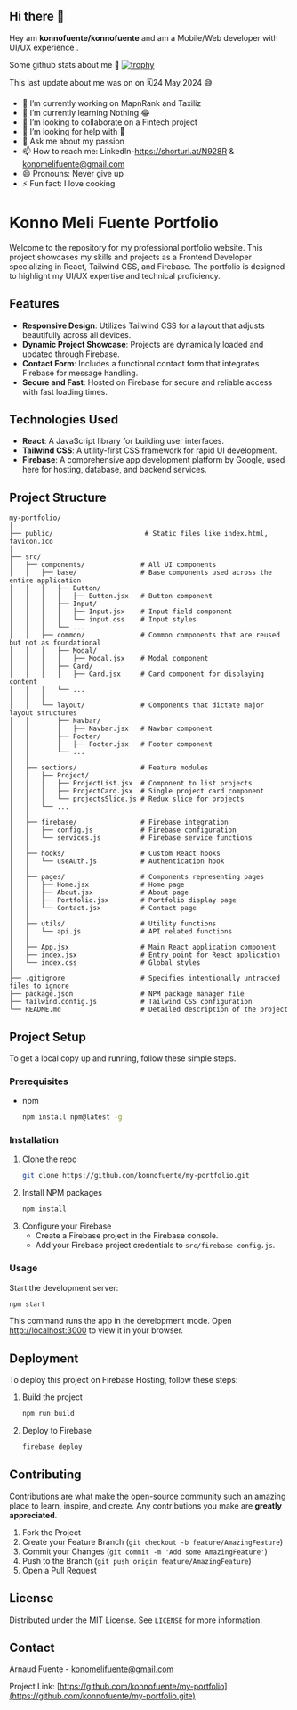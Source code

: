 ## Hi there 👋


Hey am **konnofuente/konnofuente** and am a Mobile/Web developer with UI/UX experience .

Some github stats about me 🤧
[![trophy](https://github-profile-trophy.vercel.app/?username=konnofuente)](https://github.com/konnofuente/github-profile-trophy)

This  last update about me was on on 🗓️24 May 2024 😅 

- 🔭 I’m currently working on MapnRank and Taxiliz
- 🌱 I’m currently learning Nothing 😂
- 👯 I’m looking to collaborate on a Fintech project
- 🤔 I’m looking for help with 💭
- 💬 Ask me about my passion
- 📫 How to reach me: LinkedIn-https://shorturl.at/N928R & konomelifuente@gmail.com
- 😄 Pronouns: Never give up
- ⚡ Fun fact: I love cooking


# Konno Meli Fuente Portfolio

Welcome to the repository for my professional portfolio website. This project showcases my skills and projects as a Frontend Developer specializing in React, Tailwind CSS, and Firebase. The portfolio is designed to highlight my UI/UX expertise and technical proficiency.

## Features

- **Responsive Design**: Utilizes Tailwind CSS for a layout that adjusts beautifully across all devices.
- **Dynamic Project Showcase**: Projects are dynamically loaded and updated through Firebase.
- **Contact Form**: Includes a functional contact form that integrates Firebase for message handling.
- **Secure and Fast**: Hosted on Firebase for secure and reliable access with fast loading times.

## Technologies Used

- **React**: A JavaScript library for building user interfaces.
- **Tailwind CSS**: A utility-first CSS framework for rapid UI development.
- **Firebase**: A comprehensive app development platform by Google, used here for hosting, database, and backend services.

## Project Structure

```
my-portfolio/
│
├── public/                       # Static files like index.html, favicon.ico
│
├── src/
│   ├── components/              # All UI components
│   │   ├── base/                # Base components used across the entire application
│   │   │   ├── Button/
│   │   │   │   ├── Button.jsx   # Button component
│   │   │   ├── Input/
│   │   │   │   ├── Input.jsx    # Input field component
│   │   │   │   └── input.css    # Input styles
│   │   │   └── ...
│   │   ├── common/              # Common components that are reused but not as foundational
│   │   │   ├── Modal/
│   │   │   │   ├── Modal.jsx    # Modal component
│   │   │   ├── Card/
│   │   │   │   ├── Card.jsx     # Card component for displaying content
│   │   │   └── ...
│   │   │
│   │   └── layout/              # Components that dictate major layout structures
│   │       ├── Navbar/
│   │       │   ├── Navbar.jsx   # Navbar component
│   │       ├── Footer/
│   │       │   ├── Footer.jsx   # Footer component
│   │       └── ...
│   │
│   ├── sections/                # Feature modules
│   │   ├── Project/
│   │   │   ├── ProjectList.jsx  # Component to list projects
│   │   │   ├── ProjectCard.jsx  # Single project card component
│   │   │   └── projectsSlice.js # Redux slice for projects
│   │   └── ...
│   │
│   ├── firebase/                # Firebase integration
│   │   ├── config.js            # Firebase configuration
│   │   └── services.js          # Firebase service functions
│   │
│   ├── hooks/                   # Custom React hooks
│   │   └── useAuth.js           # Authentication hook
│   │
│   ├── pages/                   # Components representing pages
│   │   ├── Home.jsx             # Home page
│   │   ├── About.jsx            # About page
│   │   ├── Portfolio.jsx        # Portfolio display page
│   │   └── Contact.jsx          # Contact page
│   │
│   ├── utils/                   # Utility functions
│   │   └── api.js               # API related functions
│   │
│   ├── App.jsx                  # Main React application component
│   ├── index.jsx                # Entry point for React application
│   └── index.css                # Global styles
│
├── .gitignore                   # Specifies intentionally untracked files to ignore
├── package.json                 # NPM package manager file
├── tailwind.config.js           # Tailwind CSS configuration
└── README.md                    # Detailed description of the project
```


## Project Setup

To get a local copy up and running, follow these simple steps.

### Prerequisites

- npm
  ```sh
  npm install npm@latest -g
  ```

### Installation

1. Clone the repo
   ```sh
   git clone https://github.com/konnofuente/my-portfolio.git
   ```
2. Install NPM packages
   ```sh
   npm install
   ```
3. Configure your Firebase
   - Create a Firebase project in the Firebase console.
   - Add your Firebase project credentials to `src/firebase-config.js`.

### Usage

Start the development server:
```sh
npm start
```
This command runs the app in the development mode. Open [http://localhost:3000](http://localhost:3000) to view it in your browser.

## Deployment

To deploy this project on Firebase Hosting, follow these steps:

1. Build the project
   ```sh
   npm run build
   ```
2. Deploy to Firebase
   ```sh
   firebase deploy
   ```

## Contributing

Contributions are what make the open-source community such an amazing place to learn, inspire, and create. Any contributions you make are **greatly appreciated**.

1. Fork the Project
2. Create your Feature Branch (`git checkout -b feature/AmazingFeature`)
3. Commit your Changes (`git commit -m 'Add some AmazingFeature'`)
4. Push to the Branch (`git push origin feature/AmazingFeature`)
5. Open a Pull Request

## License

Distributed under the MIT License. See `LICENSE` for more information.

## Contact

Arnaud Fuente - konomelifuente@gmail.com

Project Link: [https://github.com/konnofuente/my-portfolio](https://github.com/konnofuente/my-portfolio.gite)




